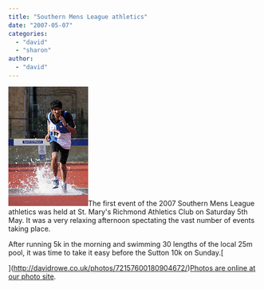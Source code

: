 ```yaml
---
title: "Southern Mens League athletics"
date: "2007-05-07"
categories: 
  - "david"
  - "sharon"
author:
  - "david"
---
```


![2007-05-05-southern_mens_league_small.jpg](/images/2007/2007-05-05-southern_mens_league_small.jpg)The first event of the 2007 Southern Mens League athletics was held at St. Mary's Richmond Athletics Club on Saturday 5th May. It was a very relaxing afternoon spectating the vast number of events taking place.

After running 5k in the morning and swimming 30 lengths of the local 25m pool, it was time to take it easy before the Sutton 10k on Sunday.[

](http://davidrowe.co.uk/photos/72157600180904672/)[Photos are online at our photo site](http://davidrowe.co.uk/photos/72157600180904672/).
